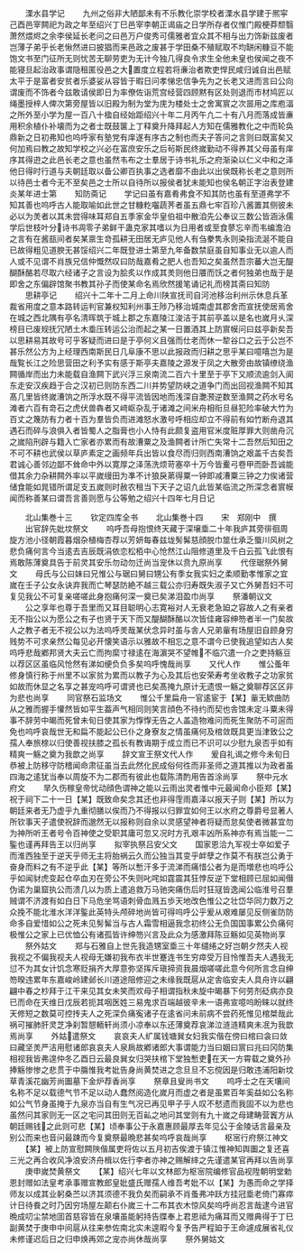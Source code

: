 <!-- { "loadSidebar": true } -->
　　溧水县学记
　　九州之俗非大陋鄙未有不乐教化崇学校者溧水县学建于熈寜己酉邑宰闗祀为政之年至绍兴丁巳邑宰李朝正谒庙之日学所存者仅惟门殿梗莽颓翳萧然煨烬之余李侯延长老问之曰邑万户俊秀可儒雅者宜众其不相与出力饰新兹废者岂薄子弟乎长老愀然进曰披猖而来邑政之废甚于学田桑不殖赋取不均缾闲糠豆不能饱文书至门征所无则忧苦无聊劳吏为无计今独几得良令求生全他未皇也侯闻之夜不能寝旦起治政事谓隐租匿役邑之大置度立程若将亷治者欺吏悍民咸归诚自出邑赋太平于是富者安贫者乐婆娑从容皆于暇日问孝悌忠信争先为之长老又进而言曰公向谓废而不饰者今兹敢请侯即日为率僚佐诣荒宫经营四顾黙有区处则退而市材鸠匠以绳墨授梓人俾次第旁屋皆以旧殿为制为堂为庑为楼处士之舍寓賔之次噐用之库庖湢之所外至小学为屋一百八十楹自经始距绍兴十年二月丙午凢二十有八月而落成皆亷用积余植仆补壊而为之者士既鼓箧上丁释奠升降拜起人方知在儒雅教化之中而轮奂鼎新之日初弗知也呜呼家有塾党有庠遂有序古之制也而夫子答问之言则曰既富矣又何加焉曰教之故知学校之兴必在富庶安乐之后茍斯民终嵗勤动不得养其父母虽有庠序其得逰之此邑长老之意也虽然韦布之士羣居于诗书礼乐之府渐染以仁义中和之泽他日得时行道与夫朝廷取以备公卿百执事之选者靡不由此以出侯既称长老之意则所以待邑士者今无不至矣邑之士所以自待所以报侯者犹未能知也侯名朝正字治表登建炎某年进士第
　　知防斋记
　　学记曰虽有嘉肴弗食不知其防也虽有至道弗学不知其善也呜呼古人能取喻如此世之甘糠籺囓蔬荠者虽五鼎七牢百珍八酱置其侧彼未必以为羙者以其未尝得味耳郑自五季家金华皇伯祖中散洎先公奉议三数公皆涵泳儒学后世枝叶分诗书凋零子弟鲜干蛊克家其嗜以为日用者或至食蓼忘辛而韦编澹泊之言有在酱瓿间者矣某禀生竒孤耕无田居无庐见他人有刍豢隽永则染指流涎不能自已故得粗见道腴无甚馁绍兴二年既登进士第至九年备数禁庭虽自知事业无以逾人而人或不见谓不肖族兄信仲慨然叹曰防哉嘉肴之肥人也吾知之矣虽然吾宗蕃大岂无醍醐酥酪若尽取六经诸子之言设为脍炙以作成其羙则他日餍而饫之者何独弟也哉于是即舍之东偏辟馆聚书教其孙子而使某命名焉欣然援笔诵记礼而榜其斋曰知防
　　思耕亭记
　　绍兴十二年十二月上命川陕宣抚司自河池移治利州示休息兵革裁省用度之意本路转运判官兼权知利州事王陟乃移治城南虚其郡舍而宣抚使居焉舍在城之西北隅有亭名清晖筑于城上郡之东嘉陵江浚洁于其前亭盖以是名也嵗月乆深榜目已废规抚冗陋土木埀压转运公治而起之某一日置酒其上防賔幙问曰兹亭新矣吾以思耕易其故号可乎客疑而进曰是于亭何义且强而仕老而休一犂谷口之云于公岂不甚乐然公方为上经理西南斯民日几阜康不思以此报政而归耕之思乎某曰噫嘻岂为是哉覧长江之险思营田之利予实有感于斯亭夫嘉陵之源发于凤之大散旁由故镇缭绕渔闗循岸而出力未能载自渔闗下武兴浮三泉南流二百六十里至于亭下又顺流逾剑入阆东走安汉疾趋于合之汉初已则防东西二川并势望防峡之道争门而出回视渔闗不知其髙几里皆终嵗漕饷之所浮水既不得平流皆因地而浅深自灔滪逆数至渔闗之药水号名滩者六百有竒石之虎伏兽犇者又﨑岖杂乱于诸滩之间米舟相衔旦昼犯险率破大竹为百丈之篾防有力者十百为羣皆负而进滩怒水激号呼相应却立不得前有如竹断舟退其遇石而碎与浪俱入者皆蜀人之脂膏也小人恃有此颇复盗用官米度赃厚罪大则凿舟沉之嵗陷刑辟与籍入亡家者亦累而有故漕粟之及渔闗者计所亡失常十二吾然后知田之不可不耕也武侯以草庐素定之画频年兵出皆以食尽而归则西南漕饷之艰盖千古矣吾君诚心善邻边鄙不耸命中外以寛厚之泽荡洗烦苛塞卒十万今皆櫜弓卷甲而卧吾诚能借其余力杂耕闗外率以平嵗缦田为凖不计狼戾苐得粟一钟即减漕粟三钟之力俟诸营储食能如晁错所谓足支五嵗则时赦农租当下天子之诏凢此皆某临流之所深念者賔幙闻而称善某曰谓吾言善则愿与公等勉之绍兴十四年七月日记



　　北山集巻十三
　　钦定四库全书
　　北山集巻十四
　　宋　郑刚中　撰
　　出官辞先妣坟祭文
　　呜呼吾母抱恨终天藏于深壌埀二十年我庐其旁徘徊周旋方池小径朝霞暮烟杂植梅杏荐以芳妍每春兹垅髣髴慈顔脱巾筮仕承乏蜃川风树之悲负痛何言今当逺去吉辰既涓依恋松栢中心怆然江山阻修道里及千白云孤飞此恨有焉敢陈薄奠具告于前灵其安乐勿动勿迁尚当宠休以贲九原尚享
　　代侄琚祭外舅文
　　母氏与公曰妹曰兄惟公与琚曰舅曰甥公有季女我实妇之柔顺勤孝惟家之宜嵗在壬子公女永诀弃我而亡琴瑟防絶不越三载公亦归寿既失淑子又亡外舅吾妇不可复见我公不可复亲嗟嗟此身抱痛何深一奠已矣涕泪盈巾尚享
　　祭潘朝议文
　　公之享年也尊于吾里而又耳目聪明心志寛裕对人无衰老急廹之容故人之有亲者无不指公以为愿公之有子也贤于天下而又醍醐酥酪以次皆佳雍容绅笏者半一门矣故人之教子者无不视公以为法呜呼羙哉某伏念异时虽与舎人兄弟軰有场屋旧自顾身穷贱势不可求亲然公每见必开懐笑语示以雅故不相忘之意不谓今已使我追望如古人矣呜呼悲哉鄕邦贤大夫云亡而拘縻寸禄逺在海濵哭不望帷不临穴遣一介之吏持觞豆以荐区区虽临风怆然有涕如绠负负多矣呜呼愧哉尚享
　　又代人作
　　惟公蚤年修身慎行称于州里不以家贫为累而以教子为心及其后也安荣寿考坐收教子之功家贫如故而休显之名享之甚宠呜呼可谓贤也已矣髙掩九原计无遗恨一觞之奠聊荐区区非为悲也尚享
　　同官祭石监场文
　　惟公千里扁舟一官逺宦于【某】軰无欵曲防从之雅而握手懽然皆如平生葢声气相同则笑言顔色不待约而契也舎馆未定斗粟未得事不辞劳中暍而死曾未旬日使其家为惸惸无告之人盖造物难问而死生聚防不可逭而免也呜呼哀哉世无和扁不能起公已仆之身寮友之情虽痛何及棺敛既具更当津致公之孺人奉旅榇以归使善视扶膝之孤长有教诲期于成立而已不识可以少慰九泉否乎如有精爽一觞之奠为我歆之尚享
　　辞文宣王祭文代人作
　　爰自礼谒之修今未旬日恭被上防移守防稽闻命肃征虽当去此然化民成俗何徃而非圣师之道其推以为政者虽四海之逺犹当奉以周旋不为二郡而有彼此也载陈清酌用告首涂尚享
　　祭中元水府文
　　旱久伤稼皇帝忧动顔色谓神之能以云雨出灵者惟中元最闻命小臣郑【某】祝于祠下二十一日【某】既致命矣念其还也非得霔雨嘉泽以报天子则【某】所以为朝廷来者无乃虚乎九重彻膳以俟而乃不得报以归罪宜如何王以水府之尊爵号显著人所钦事天子遣使祝辞而邈然无以报称则自余以灵感望神者将疑而怠矣使者微甚宜勿为神所听王者号令百神使之受职其庸可忽又况时方孔艰丰凶所系神亦有焉当能一二鍳也谨再拜告王以归尚享
　　拟宰执祭吕安父文
　　国家恩洽九军视士卒如爱子而淮西独至于逆天乎师无主将胎祸云久而公独当其变乎衅孽之作莫不有朕岂公勇于奋身而料之有不逆乎此【某】等所以慙汗多于流涕而痛惜公者为是而増悲也呜呼公乎如闻豺虎变起仓卒血刃在旁公不失则叱咤如霆震其狂悖反逆下堂相顾已屈如闻僣伪诺为巢窟执公而溃几以为质上遣追救万马驰突痛伤后时狂冦皆逸闻公临淮号召羣贼谓不济渡有如白日下马危坐骂语刺骨血溅五歩天地改色惟公之壮岱华同力数万之众挽不能北淮水洋洋鍳此英特头颅碎地尚皆可得呜呼公乎爰从艰难屡见反侧雀防防命多自爱惜如公之死未见髣髴当与古人霜雪相逼我念初终公无负国国事累公负痛何极惟公之家上已优恤公有诸孤皆许绅笏兴言及此众为感激拜陈豆觞如见英物尚享
　　祭外姑文
　　郑与石雅自上世先我造甥室埀三十年缱绻之好岂朝夕然夫人视我视之不偏我视夫人视母无嫌初我布衣半世蹇连书生穷瘁受万目怜惟吾夫人遇我无愆不为其女计饥念寒贬捐齐大厚意弥坚挥斥瑱揥资我晨烟嗟嗟此意今何所言念自绅笏暌违累年东嘉峻岭建邺长川道途阻修迎之未缘我既扈从定舎临安夫人具舟许以翩翩中春之杪拜于江干来见其女未笑而欢母子相谓指秋未旋中暍暴下何劳剂砭病亦良已而命在天维日戊辰若扼其咽医姓三易鬼求百端越彼辛未一语弗宣噫呜盼睐以就终天修短之数莫可控抟夫人之死深负痛寃诸子在逺省问未前病不尝药死惟见棺桀哉此祸可摧肺肝灵芝净刹暂憇輀轩尚须小凉奉以东还薄奠荐哀涕泣涟涟精爽未冺为我歆焉尚享
　　外姑遣祭文
　　哀哀夫人纩属钱塘巽女妇我实偕在傍曰棺曰衾曰敛曰藏坚羙严洁用慰诸郎哀哀夫人泉扄故鄕诸郎大事谓能力当曰姻曰賔曰兆曰冈防集相视我皆弗遑仲冬乙酉日云最良巽女归哭扶棺下堂独慙吏在天一方霄载之奠外孙捧觞惨惨之悲贯于中膓惟我考妣告身尚黄焚进之念旦旦不忘傥因是归敢违浦阳新坟草青溪花幽芳尚圗墓下金炉荐香尚享
　　祭章且叟尚书文
　　呜呼士之在天壤间名称不足以载德气节不足以动人蠢然阅造化嵗月而虚之者是虽累百年奚益如公名称如公气节身虽掩于九泉亦当自有生气况已再见甲子乎人叹不憖遗而我固不以为悲也虽然问其家则无一区之宅问其田则无百畆之地问其堂则有九十嵗之母建畴营竁方从朝廷赐钱之此则可悲【某】顷奉事公于永嘉惠顾最厚去年见公于金陵话言最亲及别公而来也音问最踈而今复奠祭最晩悲甚矣呜呼哀哉尚享
　　枢宻行府祭江神文
　　【某】被上防宣慰闗陜偕属吏将佐以五月初吉俟渡于镇江惟神知舆圗之复还喜三光之再合收风净浪安济舟楫以佐行李者亦神之赐解繂之先谨遣某官再拜以告尚享
　　庚申嵗焚黄祭文
　　【某】绍兴七年以文林郎为枢宻院编修官品视陞朝明堂勅恩封赠如法皇考承事赠宣教郎皇妣盛氏赠孺人维吾考妣不以【某】为愚而命之学择师友以成其业躬桑苎以济其须德不我负矣而嗣承不肖蚤弗冲跃方挂冠埀老倚门寡瘁计日待飬之时乃因穷场屋左颠右仆嵗三十二布其衣木惊风矣呜呼尚忍言哉逮今进官晩成叨尘禁地囬首慈容皆在泉壤虽能躬持告牒奉上君恩祗为痛耳而又赠典得于丁巳副黄焚于庚申中间扈从往来参佐南北实未遑暇今复予告严程廹于王命遽成展省礼仪未修谨迟后日之归申焕再郊之宠亦尚休哉尚享
　　祭外舅姑文

